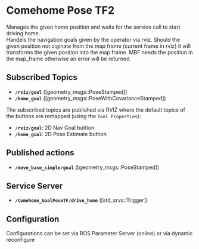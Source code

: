 # Comehome Pose TF2
Manages the given home position and waits for the service call to start driving home.  
Handels the navigation goals given by the operator via rviz. Should the given position not oiginate from the map frame (current frame in rviz) it will transforms the given position into the map frame. MBF needs the position in the map_frame otherwise an error will be returned.

## Subscribed Topics
* **`/rviz/goal`** ([geometry_msgs::PoseStamped])
* **`/home_goal`** ([geometry_msgs::PoseWithCovarianceStamped])

The subscribed topics are published via RVIZ where the default topics of the buttons are remapped (using the `Tool Properties`):
* **`/rviz/goal`**: 2D Nav Goal buttion
* **`/home_goal`**: 2D Pose Estimate buttion

## Published actions
* **`/move_base_simple/goal`** ([geometry_msgs::PoseStamped])

## Service Server
* **`/Comehome_GoalPoseTF/drive_home`** ([std_srvs::Trigger])

## Configuration
Configurations can be set via ROS Parameter Server (online) or via dynamic reconfigure